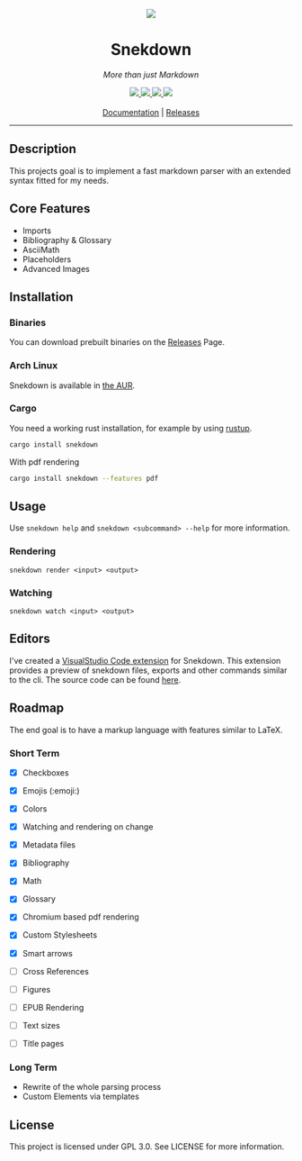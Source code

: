 <p align="center">
<img src="https://i.imgur.com/FpdXqiT.png">
</p>
<h1 align="center">Snekdown</h1>
<p align="center">
<i>More than just Markdown</i>
</p>
<p align="center">
    <a href="https://github.com/Trivernis/snekdown/actions">
        <img src="https://img.shields.io/github/workflow/status/trivernis/snekdown/Build%20and%20Test/main?style=for-the-badge">
    </a>
    <a href="https://crates.io/crates/snekdown">
        <img src="https://img.shields.io/crates/v/snekdown?style=for-the-badge">
    </a>
    <a href="https://aur.archlinux.org/packages/snekdown">
        <img src="https://img.shields.io/aur/version/snekdown?style=for-the-badge">
    </a>
    <a href="https://discord.gg/vGAXW9nxUv">
        <img src="https://img.shields.io/discord/729250668162056313?style=for-the-badge">
    </a>
<br/>
<br/>
<a href="https://trivernis.net/snekdown/">Documentation</a> |
<a href="https://github.com/Trivernis/snekdown/releases">Releases</a>
</p>

- - -

## Description

This projects goal is to implement a fast markdown parser with an extended syntax fitted
for my needs.

## Core Features

- Imports
- Bibliography & Glossary
- AsciiMath
- Placeholders
- Advanced Images


## Installation

### Binaries

You can download prebuilt binaries on the [Releases](https://github.com/Trivernis/snekdown/releases) Page.


### Arch Linux

Snekdown is available in [the AUR](https://aur.archlinux.org/packages/snekdown).


### Cargo

You need a working rust installation, for example by using [rustup](http://rustup.rs).

```sh
cargo install snekdown
```

With pdf rendering

```sh
cargo install snekdown --features pdf
```


## Usage

Use `snekdown help` and `snekdown <subcommand> --help` for more information.

### Rendering

`snekdown render <input> <output>`

### Watching

`snekdown watch <input> <output>`


## Editors

I've created a [VisualStudio Code extension](https://marketplace.visualstudio.com/items?itemName=trivernis.snekdown) for Snekdown.
This extension provides a preview of snekdown files, exports and other commands similar to the
cli. The source code can be found [here](https://github.com/Trivernis/snekdown-vscode-extension).


## Roadmap

The end goal is to have a markup language with features similar to LaTeX.

### Short Term

- [x] Checkboxes
- [x] Emojis (\:emoji:)
- [x] Colors
- [x] Watching and rendering on change
- [x] Metadata files
- [x] Bibliography
- [x] Math
- [x] Glossary
- [x] Chromium based pdf rendering
- [x] Custom Stylesheets
- [x] Smart arrows
- [ ] Cross References
- [ ] Figures
- [ ] EPUB Rendering
- [ ] Text sizes
- [ ] Title pages


### Long Term

- Rewrite of the whole parsing process
- Custom Elements via templates


## License

This project is licensed under GPL 3.0. See LICENSE for more information.